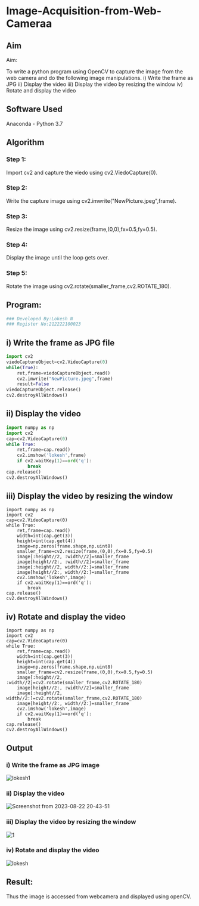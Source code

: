 # Image-Acquisition-from-Web-Cameraa
## Aim
 
Aim:
 
To write a python program using OpenCV to capture the image from the web camera and do the following image manipulations.
i) Write the frame as JPG 
ii) Display the video 
iii) Display the video by resizing the window
iv) Rotate and display the video

## Software Used
Anaconda - Python 3.7
## Algorithm

### Step 1:

Import cv2 and capture the viedo using cv2.ViedoCapture(0).

### Step 2:

Write the capture image using cv2.imwrite("NewPicture.jpeg",frame).
### Step 3:


Resize the image using cv2.resize(frame,(0,0),fx=0.5,fy=0.5).

### Step 4:

Display the image until the loop gets over.

### Step 5:

Rotate the image using cv2.rotate(smaller_frame,cv2.ROTATE_180).

## Program:
``` Python
### Developed By:Lokesh N
### Register No:212222100023
```
## i) Write the frame as JPG file
```python
import cv2
viedoCaptureObject=cv2.VideoCapture(0)
while(True):
    ret,frame=viedoCaptureObject.read()
    cv2.imwrite("NewPicture.jpeg",frame)
    result=False
viedoCaptureObject.release()
cv2.destroyAllWindows()

```



## ii) Display the video

```python
import numpy as np
import cv2
cap=cv2.VideoCapture(0)
while True:
    ret,frame=cap.read()
    cv2.imshow('lokesh',frame)
    if cv2.waitKey(1)==ord('q'):
        break
cap.release()
cv2.destroyAllWindows()

```


## iii) Display the video by resizing the window
```
import numpy as np
import cv2
cap=cv2.VideoCapture(0)
while True:
    ret,frame=cap.read()
    width=int(cap.get(3))
    height=int(cap.get(4))
    image=np.zeros(frame.shape,np.uint8)
    smaller_frame=cv2.resize(frame,(0,0),fx=0.5,fy=0.5)
    image[:height//2, :width//2]=smaller_frame
    image[height//2:, :width//2]=smaller_frame
    image[:height//2, width//2:]=smaller_frame
    image[height//2:, width//2:]=smaller_frame
    cv2.imshow('lokesh',image)
    if cv2.waitKey(1)==ord('q'):
        break
cap.release()
cv2.destroyAllWindows()
```



## iv) Rotate and display the video
```
import numpy as np
import cv2
cap=cv2.VideoCapture(0)
while True:
    ret,frame=cap.read()
    width=int(cap.get(3))
    height=int(cap.get(4))
    image=np.zeros(frame.shape,np.uint8)
    smaller_frame=cv2.resize(frame,(0,0),fx=0.5,fy=0.5)
    image[:height//2, :width//2]=cv2.rotate(smaller_frame,cv2.ROTATE_180)
    image[height//2:, :width//2]=smaller_frame
    image[:height//2, width//2:]=cv2.rotate(smaller_frame,cv2.ROTATE_180)
    image[height//2:, width//2:]=smaller_frame
    cv2.imshow('lokesh',image)
    if cv2.waitKey(1)==ord('q'):
        break
cap.release()
cv2.destroyAllWindows()

```








## Output

### i) Write the frame as JPG image

![lokesh1](https://github.com/lokeshnarayanan/Image-Acquisition-from-Web-Cameraa/assets/119393019/af9becbe-72c2-4f04-a4e4-704c069af231)




### ii) Display the video

![Screenshot from 2023-08-22 20-43-51](https://github.com/lokeshnarayanan/Image-Acquisition-from-Web-Cameraa/assets/119393019/957a876b-fd23-444f-b4d2-6e2857c13863)



### iii) Display the video by resizing the window

![1](https://github.com/lokeshnarayanan/Image-Acquisition-from-Web-Cameraa/assets/119393019/6f25fa55-8985-42b1-bca0-c55627db16f4)






### iv) Rotate and display the video

![lokesh](https://github.com/lokeshnarayanan/Image-Acquisition-from-Web-Cameraa/assets/119393019/4b07e3c8-9f69-4c6b-acbb-1c717dd2c0bd)






## Result:
Thus the image is accessed from webcamera and displayed using openCV.
